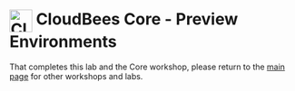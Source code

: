 # <img src="images/cloudbeescore_logo.png" alt="CloudBees Core Logo" width="40" align="top"> CloudBees Core - Preview Environments


That completes this lab and the Core workshop, please return to the [main page](../../README.md#workshop-labs) for other workshops and labs.
